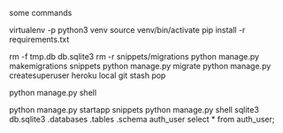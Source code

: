 some commands

virtualenv -p python3 venv
source venv/bin/activate
pip install -r requirements.txt

rm -f tmp.db db.sqlite3
rm -r snippets/migrations
python manage.py makemigrations snippets
python manage.py migrate
python manage.py createsuperuser
heroku local
git stash pop

python manage.py shell

python manage.py startapp snippets
python manage.py shell
sqlite3 db.sqlite3
.databases
.tables
.schema auth_user
select * from auth_user;
